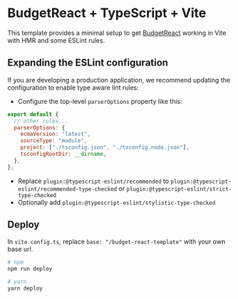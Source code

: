# BudgetReact + TypeScript + Vite

This template provides a minimal setup to get [BudgetReact](https://github.com/JoeMcCleery/budget-react) working in Vite with HMR and some ESLint rules.

## Expanding the ESLint configuration

If you are developing a production application, we recommend updating the configuration to enable type aware lint rules:

- Configure the top-level `parserOptions` property like this:

```js
export default {
  // other rules...
  parserOptions: {
    ecmaVersion: "latest",
    sourceType: "module",
    project: ["./tsconfig.json", "./tsconfig.node.json"],
    tsconfigRootDir: __dirname,
  },
};
```

- Replace `plugin:@typescript-eslint/recommended` to `plugin:@typescript-eslint/recommended-type-checked` or `plugin:@typescript-eslint/strict-type-checked`
- Optionally add `plugin:@typescript-eslint/stylistic-type-checked`

## Deploy

In `vite.config.ts`, replace `base: "/budget-react-template"` with your own base url.

```bash
# npm
npm run deploy

# yarn
yarn deploy
```
